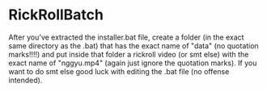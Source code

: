 # RickRollBatch
After you've extracted the installer.bat file, create a folder (in the exact same directory as the .bat) that has the exact name of "data" (no quotation marks!!!!) and put inside that folder a rickroll video (or smt else) with the exact name of "nggyu.mp4" (again just ignore the quotation marks). If you want to do smt else good luck with editing the .bat file (no offense intended).
